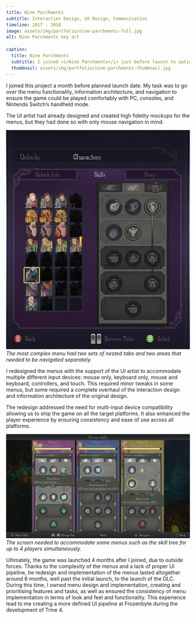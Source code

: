 ```yaml
---
title: Nine Parchments
subtitle: Interaction Design, UX Design, Communication
timeline: 2017 - 2018
image: assets/img/portfolio/nine-parchments-full.jpg
alt: Nine Parchments key art

caption:
  title: Nine Parchments
  subtitle: I joined <i>Nine Parchments</i> just before launch to optimize menu functionality for multiple input devices across PC, consoles, and the Nintendo Switch. Working closely with the UI artist, we redesigned complex menus, focusing on usability and consistency, ultimately refining the UI pipeline in the company.
  thumbnail: assets/img/portfolio/nine-parchments-thumbnail.jpg
---
```

I joined this project a month before planned launch date. My task was to go over the menu functionality, information architecture, and navigation to ensure the game could be played comfortably with PC, consoles, and Nintendo Switch’s handheld mode.

The UI artist had already designed and created high fidelity mockups for the menus, but they had done so with only mouse navigation in mind.

<img src="assets/img/portfolio/NineParchments/NineParchments_character_info.png" alt="Screenshot of the character info menu in Nine Parchments" width=600 class="img-fluid"><br><i>The most complex menu had two sets of nested tabs and two areas that needed to be navigated separately.</i>

I redesigned the menus with the support of the UI artist to accommodate multiple different input devices: mouse only, keyboard only, mouse and keyboard, controllers, and touch. This required minor tweaks in some menus, but some required a complete overhaul of the interaction design and information architecture of the original design.

The redesign addressed the need for multi-input device compatibility allowing us to ship the game on all the target platforms. It also enhanced the player experience by ensuring consistency and ease of use across all platforms.

<img src="assets/img/portfolio/NineParchments/NineParchments_skill_menu_3p.jpg" alt="Screenshot of the skill menu view for three players" width=600 class="img-fluid"><br><i>The screen needed to accommodate some menus such as the skill tree for up to 4 players simultaneously.</I>

Ultimately, the game was launched 4 months after I joined, due to outside forces. Thanks to the complexity of the menus and a lack of proper UI pipeline, he redesign and implementation of the menus lasted altogether around 6 months, well past the initial launch, to the launch of the DLC. During this time, I owned menu design and implementation, creating and prioritising features and tasks, as well as ensured the consistency of menu implementation in terms of look and feel and functionality. This experience lead to me creating  a more defined UI pipeline at Frozenbyte during the development of Trine 4.